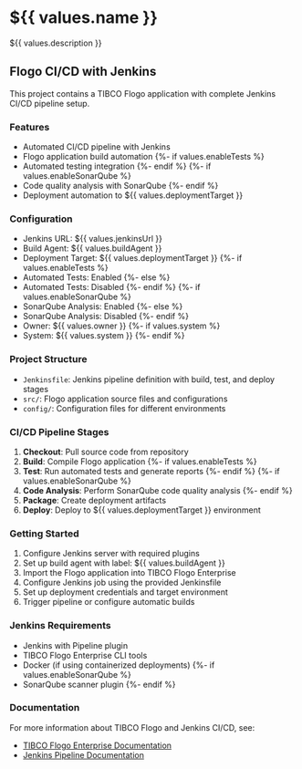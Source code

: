 # ${{ values.name }}

${{ values.description }}

## Flogo CI/CD with Jenkins

This project contains a TIBCO Flogo application with complete Jenkins CI/CD pipeline setup.

### Features

- Automated CI/CD pipeline with Jenkins
- Flogo application build automation
{%- if values.enableTests %}
- Automated testing integration
{%- endif %}
{%- if values.enableSonarQube %}
- Code quality analysis with SonarQube
{%- endif %}
- Deployment automation to ${{ values.deploymentTarget }}

### Configuration

- Jenkins URL: ${{ values.jenkinsUrl }}
- Build Agent: ${{ values.buildAgent }}
- Deployment Target: ${{ values.deploymentTarget }}
{%- if values.enableTests %}
- Automated Tests: Enabled
{%- else %}
- Automated Tests: Disabled
{%- endif %}
{%- if values.enableSonarQube %}
- SonarQube Analysis: Enabled
{%- else %}
- SonarQube Analysis: Disabled
{%- endif %}
- Owner: ${{ values.owner }}
{%- if values.system %}
- System: ${{ values.system }}
{%- endif %}

### Project Structure

- `Jenkinsfile`: Jenkins pipeline definition with build, test, and deploy stages
- `src/`: Flogo application source files and configurations
- `config/`: Configuration files for different environments

### CI/CD Pipeline Stages

1. **Checkout**: Pull source code from repository
2. **Build**: Compile Flogo application
{%- if values.enableTests %}
3. **Test**: Run automated tests and generate reports
{%- endif %}
{%- if values.enableSonarQube %}
4. **Code Analysis**: Perform SonarQube code quality analysis
{%- endif %}
5. **Package**: Create deployment artifacts
6. **Deploy**: Deploy to ${{ values.deploymentTarget }} environment

### Getting Started

1. Configure Jenkins server with required plugins
2. Set up build agent with label: ${{ values.buildAgent }}
3. Import the Flogo application into TIBCO Flogo Enterprise
4. Configure Jenkins job using the provided Jenkinsfile
5. Set up deployment credentials and target environment
6. Trigger pipeline or configure automatic builds

### Jenkins Requirements

- Jenkins with Pipeline plugin
- TIBCO Flogo Enterprise CLI tools
- Docker (if using containerized deployments)
{%- if values.enableSonarQube %}
- SonarQube scanner plugin
{%- endif %}

### Documentation

For more information about TIBCO Flogo and Jenkins CI/CD, see:
- [TIBCO Flogo Enterprise Documentation](https://docs.tibco.com/products/tibco-flogo-enterprise)
- [Jenkins Pipeline Documentation](https://www.jenkins.io/doc/book/pipeline/)